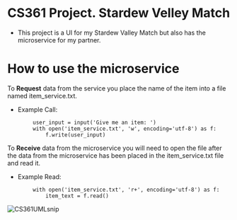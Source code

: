 # CS361 Project. Stardew Velley Match
- This project is a UI for my Stardew Valley Match but also has the microservice for my partner.
# How to use the microservice
To **Request** data from the service you place the name of the item into a file named item_service.txt.
- Example Call:
```
        user_input = input('Give me an item: ')
        with open('item_service.txt', 'w', encoding='utf-8') as f:
            f.write(user_input)
```
To **Receive** data from the microservice you will need to open the file after the data from the 
microservice has been placed in the item_service.txt file and read it.
- Example Read:
```
        with open('item_service.txt', 'r+', encoding='utf-8') as f:
            item_text = f.read()
```

![CS361UMLsnip](https://user-images.githubusercontent.com/71857152/236573975-897c57e8-1b8a-473e-bee5-cc9c9838f29b.png)
